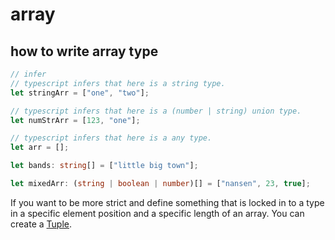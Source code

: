 # array

## how to write array type

```ts
// infer
// typescript infers that here is a string type.
let stringArr = ["one", "two"];

// typescript infers that here is a (number | string) union type.
let numStrArr = [123, "one"];

// typescript infers that here is a any type.
let arr = [];
```

```ts
let bands: string[] = ["little big town"];

let mixedArr: (string | boolean | number)[] = ["nansen", 23, true];
```

If you want to be more strict and define something that is locked in to a type in a specific element position and a specific length of an array. You can create a [Tuple](./tuple.md).
